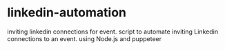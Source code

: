 # linkedin-automation
inviting linkedin connections for event. script to automate inviting Linkedin connections to an event. using Node.js and puppeteer
